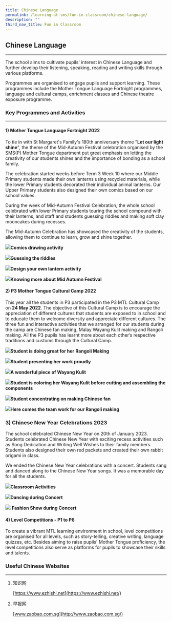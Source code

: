 ```yaml
---
title: Chinese Language
permalink: /learning-at-sms/fun-in-classroom/chinese-language/
description: ""
third_nav_title: Fun in Classroom
---
```

## Chinese Language
__________________________________________________________

The school aims to cultivate pupils' interest in Chinese Language and further develop their listening, speaking, reading and writing skills through various platforms.

Programmes are organised to engage pupils and support learning. These programmes include the Mother Tongue Language Fortnight programmes, language and cultural camps, enrichment classes and Chinese theatre exposure programme.

  

### **Key Programmes and Activities**
__________________________________________________________


#### **1) Mother Tongue Language Fortnight 2022**

  

To tie in with St Margaret's Family's 180th anniversary theme "**Let our light shine**", the theme of the Mid-Autumn Festival celebration organised by the SMS(P) Mother Tongue department put great emphasis on letting the creativity of our students shines and the importance of bonding as a school family.&nbsp;

  

The celebration started weeks before Term 3 Week 10 where our Middle Primary students made their own lanterns using recycled materials, while the lower Primary students decorated their individual animal lanterns. Our Upper Primary students also designed their own comics based on our school values.

  

During the week of Mid-Autumn Festival Celebration, the whole school celebrated with lower Primary students touring the school compound with their lanterns, and staff and students guessing riddles and making soft clay mooncakes during recesses.

The Mid-Autumn Celebration has showcased the creativity of the students, allowing them to continue to learn, grow and shine together.

![](/images/CL%20Dpt%202022/Comics%20drawing%20activity.jpeg)**Comics drawing activity**

![](/images/CL%20Dpt%202022/Guessing%20the%20riddles.jpeg)**Guessing the riddles**

![](/images/CL%20Dpt%202022/Design%20your%20own%20lantern%20activity.jpeg)**Design your own lantern activity**

![](/images/CL%20Dpt%202022/Knowing%20more%20about%20Mid%20Autumn%20Festival.jpeg)**Knowing more about Mid Autumn Festival**

#### **2) P3 Mother Tongue Cultural Camp 2022**

This year all the students in P3 participated in the P3 MTL Cultural Camp on&nbsp;**24 May 2022**. The objective of this Cultural Camp is to encourage the appreciation of different cultures that students are exposed to in school and to educate them to welcome diversity and appreciate different cultures. The three fun and interactive activities that we arranged for our students during the camp are Chinese fan making, Malay Wayang Kulit making and Rangoli making. All the P3 pupils has learnt more about each other’s respective traditions and customs through the Cultural Camp.  

![](/images/CL%20Dpt%202022/Student%20is%20doing%20great%20for%20her%20Rangoli%20Making.jpg)**Student is doing great for her** **Rangoli Making**

![](/images/CL%20Dpt%202022/Student%20presenting%20her%20work%20proudly.jpg)**Student presenting her work proudly**

![](/images/CL%20Dpt%202022/A%20wonderful%20piece%20of%20Wayang%20Kulit.jpg)**A wonderful piece of Wayang Kulit**

![](/images/CL%20Dpt%202022/Student%20is%20coloring%20her%20Wayang%20Kulit%20before%20cutting%20and%20assembling%20the%20components.jpg)**Student is coloring her Wayang Kulit before cutting and assembling the components**

![](/images/CL%20Dpt%202022/Student%20concentrating%20on%20making%20Chinese%20fan.jpg)**Student concentrating on making Chinese fan**

![](/images/CL%20Dpt%202022/Here%20comes%20the%20team%20work%20for%20our%20Rangoli%20making.jpg)**Here comes the team work for our Rangoli making**



### **3) Chinese New Year Celebrations 2023**  

The school celebrated Chinese New Year on 20th of January 2023. Students celebrated Chinese New Year with exciting recess activities such as Song Dedication and Writing Well Wishes to their family members. Students also designed their own red packets and created their own rabbit origami in class.

We ended the Chinese New Year celebrations with a concert. Students sang and danced along to the Chinese New Year songs. It was a memorable day for all the students.

![](/images/CL%20Dpt%202022/IMG_0066.jpg)**Classroom Activities**

![](/images/CL%20Dpt%202022/IMG_0021.jpg)**Dancing during Concert**

![](/images/CL%20Dpt%202022/IMG_9697.jpg)
**Fashion Show during Concert**


#### 4) Level Competitions - P1 to P6

To create a vibrant MTL learning environment in school, level competitions are organised for all levels, such as story-telling, creative writing, language quizzes, etc. Besides aiming to raise pupils' Mother Tongue proficiency, the level competitions also serve as platforms for pupils to showcase their skills and talents.

### Useful Chinese Websites
__________________________________________________________

1.  知识网
    
    [https://www.ezhishi.net](https://www.ezhishi.net/)  
    
      
    
2.  早报网
    
    [www.zaobao.com.sg](http://www.zaobao.com.sg/)